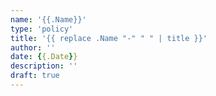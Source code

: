 ```yaml
---
name: '{{.Name}}'
type: 'policy'
title: '{{ replace .Name "-" " " | title }}'
author: ''
date: {{.Date}}
description: ''
draft: true
---
```

